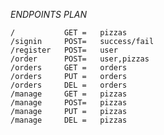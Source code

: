 _ENDPOINTS PLAN_

    /           GET =   pizzas
    /signin     POST=   success/fail    
    /register   POST=   user            
    /order      POST=   user,pizzas           
    /orders     GET =   orders          
    /orders     PUT =   orders          
    /orders     DEL =   orders          
    /manage     GET =   pizzas          
    /manage     POST=   pizzas          
    /manage     PUT =   pizzas          
    /manage     DEL =   pizzas          